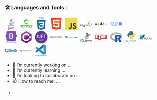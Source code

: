 
### :hammer_and_wrench: Languages and Tools :
<div>
  <img src="https://github.com/devicons/devicon/blob/master/icons/java/java-original-wordmark.svg" title="Java" alt="Java" width="40" height="40"/>&nbsp;
  <img src="https://github.com/devicons/devicon/blob/master/icons/spring/spring-original-wordmark.svg" title="Spring" alt="Spring" width="40" height="40"/>&nbsp;
  <img src="https://github.com/devicons/devicon/blob/master/icons/css3/css3-plain-wordmark.svg"  title="CSS3" alt="CSS" width="40" height="40"/>&nbsp;
  <img src="https://github.com/devicons/devicon/blob/master/icons/html5/html5-original.svg" title="HTML5" alt="HTML" width="40" height="40"/>&nbsp;
  <img src="https://github.com/devicons/devicon/blob/master/icons/javascript/javascript-original.svg" title="JavaScript" alt="JavaScript" width="40" height="40"/>&nbsp;
  <img src="https://github.com/devicons/devicon/blob/master/icons/mysql/mysql-original-wordmark.svg" title="MySQL"  alt="MySQL" width="40" height="40"/>&nbsp;
  <img src="https://github.com/devicons/devicon/blob/master/icons/nodejs/nodejs-original-wordmark.svg" title="NodeJS" alt="NodeJS" width="40" height="40"/>&nbsp;
  <img src="https://github.com/devicons/devicon/blob/master/icons/androidstudio/androidstudio-plain-wordmark.svg" width="40" height="40"/>&nbsp;
  </div>
  <div>
  <img src="https://github.com/devicons/devicon/blob/master/icons/bootstrap/bootstrap-plain-wordmark.svg" width="40" height="40"/>&nbsp;
  <img src="https://github.com/devicons/devicon/blob/master/icons/csharp/csharp-original.svg" width="40" height="40"/>&nbsp;  
  <img src="https://github.com/devicons/devicon/blob/master/icons/dotnetcore/dotnetcore-original.svg" width="40" height="40"/>&nbsp;  
  <img src="https://github.com/devicons/devicon/blob/master/icons/express/express-original-wordmark.svg" width="40" height="40"/>&nbsp;  
  <img src="https://github.com/devicons/devicon/blob/master/icons/intellij/intellij-original-wordmark.svg" width="40" height="40"/>&nbsp;  
  <img src="https://github.com/devicons/devicon/blob/master/icons/microsoftsqlserver/microsoftsqlserver-plain-wordmark.svg" width="40" height="40"/>&nbsp;  
<img src="https://github.com/devicons/devicon/blob/master/icons/npm/npm-original-wordmark.svg" width="40" height="40"/>&nbsp;
<img src="https://github.com/devicons/devicon/blob/master/icons/r/r-original.svg" width="40" height="40"/>&nbsp;
<img src="https://github.com/devicons/devicon/blob/master/icons/python/python-original-wordmark.svg" width="40" height="40"/>&nbsp;
<img src="https://github.com/devicons/devicon/blob/master/icons/sqlite/sqlite-original-wordmark.svg" width="40" height="40"/>&nbsp;
<img src="https://github.com/devicons/devicon/blob/master/icons/trello/trello-plain-wordmark.svg" width="40" height="40"/>&nbsp;
<img src="https://github.com/devicons/devicon/blob/master/icons/visualstudio/visualstudio-plain-wordmark.svg" width="40" height="40"/>&nbsp;
<img src="https://github.com/devicons/devicon/blob/master/icons/vscode/vscode-original-wordmark.svg" width="40" height="40"/>&nbsp;
</div> 






- 🔭 I’m currently working on ...
- 🌱 I’m currently learning ...
- 👯 I’m looking to collaborate on ...
- 📫 How to reach me: ...

-->
